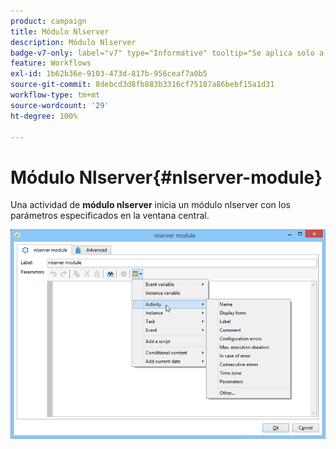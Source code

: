 ```yaml
---
product: campaign
title: Módulo Nlserver
description: Módulo Nlserver
badge-v7-only: label="v7" type="Informative" tooltip="Se aplica solo a Campaign Classic v7"
feature: Workflows
exl-id: 1b62b36e-9103-473d-817b-956ceaf7a0b5
source-git-commit: 8debcd3d8fb883b3316cf75187a86bebf15a1d31
workflow-type: tm+mt
source-wordcount: '29'
ht-degree: 100%

---
```


# Módulo Nlserver{#nlserver-module}



Una actividad de **módulo nlserver** inicia un módulo nlserver con los parámetros especificados en la ventana central.

![](assets/nlserver_module_edit.png)
